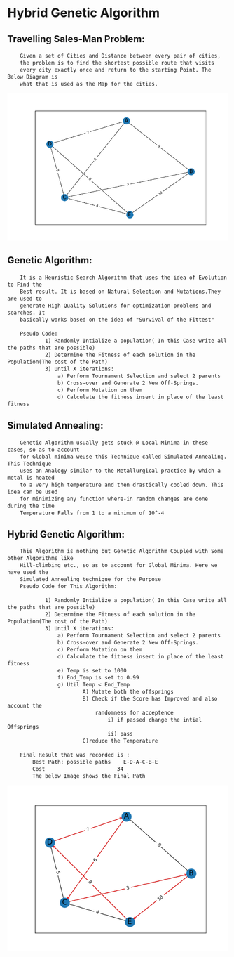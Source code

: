 # Hybrid Genetic Algorithm

## Travelling Sales-Man Problem:
    
        Given a set of Cities and Distance between every pair of cities, 
        the problem is to find the shortest possible route that visits 
        every city exactly once and return to the starting Point. The Below Diagram is 
        what that is used as the Map for the cities.

![Intial Map](./Input.png)

## Genetic Algorithm:
        It is a Heuristic Search Algorithm that uses the idea of Evolution to Find the 
        Best result. It is based on Natural Selection and Mutations.They are used to
        generate High Quality Solutions for optimization problems and searches. It 
        basically works based on the idea of "Survival of the Fittest"
        
        Pseudo Code:
                1) Randomly Intialize a population( In this Case write all the paths that are possible)
                2) Determine the Fitness of each solution in the Population(The cost of the Path)
                3) Until X iterations:
                    a) Perform Tournament Selection and select 2 parents
                    b) Cross-over and Generate 2 New Off-Springs.
                    c) Perform Mutation on them
                    d) Calculate the fitness insert in place of the least fitness

## Simulated Annealing:

        Genetic Algorithm usually gets stuck @ Local Minima in these cases, so as to account
        for Global minima weuse this Technique called Simulated Annealing. This Technique 
        uses an Analogy similar to the Metallurgical practice by which a metal is heated 
        to a very high temperature and then drastically cooled down. This idea can be used 
        for minimizing any function where-in random changes are done during the time 
        Temperature Falls from 1 to a minimum of 10^-4

## Hybrid Genetic Algorithm:

        This Algorithm is nothing but Genetic Algorithm Coupled with Some other Algorithms like 
        Hill-climbing etc., so as to account for Global Minima. Here we have used the 
        Simulated Annealing technique for the Purpose
        Pseudo Code for This Algorithm:

                1) Randomly Intialize a population( In this Case write all the paths that are possible)
                2) Determine the Fitness of each solution in the Population(The cost of the Path)
                3) Until X iterations:
                    a) Perform Tournament Selection and select 2 parents
                    b) Cross-over and Generate 2 New Off-Springs.
                    c) Perform Mutation on them
                    d) Calculate the fitness insert in place of the least fitness
                    e) Temp is set to 1000
                    f) End_Temp is set to 0.99
                    g) Util Temp < End_Temp    
                            A) Mutate both the offsprings
                            B) Check if the Score has Improved and also account the 
                                randomness for acceptence
                                    i) if passed change the intial Offsprings
                                    ii) pass
                            C)reduce the Temperature
        
        Final Result that was recorded is :
            Best Path: possible paths    E-D-A-C-B-E
            Cost                       34
            The below Image shows the Final Path
![Alt Out](Output.png)
